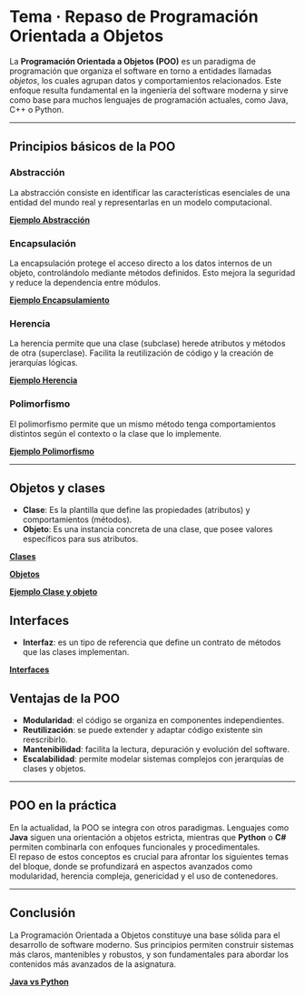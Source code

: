 # Tema · Repaso de Programación Orientada a Objetos

La **Programación Orientada a Objetos (POO)** es un paradigma de programación que organiza el software en torno a entidades llamadas *objetos*, los cuales agrupan datos y comportamientos relacionados. Este enfoque resulta fundamental en la ingeniería del software moderna y sirve como base para muchos lenguajes de programación actuales, como Java, C++ o Python.

---

## Principios básicos de la POO

### Abstracción
La abstracción consiste en identificar las características esenciales de una entidad del mundo real y representarlas en un modelo computacional.  

 **[Ejemplo Abstracción](01_codigos.md#abstraccion)**

### Encapsulación
La encapsulación protege el acceso directo a los datos internos de un objeto, controlándolo mediante métodos definidos. Esto mejora la seguridad y reduce la dependencia entre módulos.  

 **[Ejemplo Encapsulamiento](01_codigos.md#encapsulamiento)**


### Herencia
La herencia permite que una clase (subclase) herede atributos y métodos de otra (superclase). Facilita la reutilización de código y la creación de jerarquías lógicas.  

 **[Ejemplo Herencia](01_codigos.md#herencia)**



### Polimorfismo
El polimorfismo permite que un mismo método tenga comportamientos distintos según el contexto o la clase que lo implemente.  

 **[Ejemplo Polimorfismo](01_codigos.md#polimorfismo)**

---

## Objetos y clases

- **Clase**: Es la plantilla que define las propiedades (atributos) y comportamientos (métodos).  
- **Objeto**: Es una instancia concreta de una clase, que posee valores específicos para sus atributos.  

 **[Clases](01_clases.md)**   
 
 **[Objetos](01_objetos.md)** 

 **[Ejemplo Clase y objeto](01_codigos.md#clases-y-objetos)** 

## Interfaces

- **Interfaz**: es un tipo de referencia que define un contrato de métodos que las clases implementan.   

**[Interfaces](01_interfaces.md)**

## Ventajas de la POO

- **Modularidad**: el código se organiza en componentes independientes.  
- **Reutilización**: se puede extender y adaptar código existente sin reescribirlo.  
- **Mantenibilidad**: facilita la lectura, depuración y evolución del software.  
- **Escalabilidad**: permite modelar sistemas complejos con jerarquías de clases y objetos.

---

## POO en la práctica

En la actualidad, la POO se integra con otros paradigmas. Lenguajes como **Java** siguen una orientación a objetos estricta, mientras que **Python** o **C#** permiten combinarla con enfoques funcionales y procedimentales.  
El repaso de estos conceptos es crucial para afrontar los siguientes temas del bloque, donde se profundizará en aspectos avanzados como modularidad, herencia compleja, genericidad y el uso de contenedores.

---

## Conclusión

La Programación Orientada a Objetos constituye una base sólida para el desarrollo de software moderno. Sus principios permiten construir sistemas más claros, mantenibles y robustos, y son fundamentales para abordar los contenidos más avanzados de la asignatura.

**[Java vs Python](01Java_vs_Python.md)**

 <!--- **[Ejercicio1](01_CuestionarioPOO_interactivo.md)**. --->
